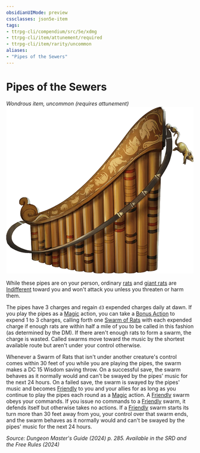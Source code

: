 ```yaml
---
obsidianUIMode: preview
cssclasses: json5e-item
tags:
- ttrpg-cli/compendium/src/5e/xdmg
- ttrpg-cli/item/attunement/required
- ttrpg-cli/item/rarity/uncommon
aliases: 
- "Pipes of the Sewers"
---
```

# Pipes of the Sewers
*Wondrous item, uncommon (requires attunement)*  
![](Інструменти%20ДМ/CLI/items/img/pipes-of-the-sewers.webp#right)


While these pipes are on your person, ordinary [rats](Інструменти%20ДМ/CLI/bestiary/beast/rat-xmm.md) and [giant rats](Інструменти%20ДМ/CLI/bestiary/beast/giant-rat-xmm.md) are [Indifferent](Інструменти%20ДМ/CLI/rules/variant-rules/indifferent-attitude-xphb.md) toward you and won't attack you unless you threaten or harm them.

The pipes have 3 charges and regain `d3` expended charges daily at dawn. If you play the pipes as a [Magic](Інструменти%20ДМ/CLI/rules/actions.md#Magic) action, you can take a [Bonus Action](Інструменти%20ДМ/CLI/rules/variant-rules/bonus-action-xphb.md) to expend 1 to 3 charges, calling forth one [Swarm of Rats](Інструменти%20ДМ/CLI/bestiary/beast/swarm-of-rats-xmm.md) with each expended charge if enough rats are within half a mile of you to be called in this fashion (as determined by the DM). If there aren't enough rats to form a swarm, the charge is wasted. Called swarms move toward the music by the shortest available route but aren't under your control otherwise.

Whenever a Swarm of Rats that isn't under another creature's control comes within 30 feet of you while you are playing the pipes, the swarm makes a DC 15 Wisdom saving throw. On a successful save, the swarm behaves as it normally would and can't be swayed by the pipes' music for the next 24 hours. On a failed save, the swarm is swayed by the pipes' music and becomes [Friendly](Інструменти%20ДМ/CLI/rules/variant-rules/friendly-attitude-xphb.md) to you and your allies for as long as you continue to play the pipes each round as a [Magic](Інструменти%20ДМ/CLI/rules/actions.md#Magic) action. A [Friendly](Інструменти%20ДМ/CLI/rules/variant-rules/friendly-attitude-xphb.md) swarm obeys your commands. If you issue no commands to a [Friendly](Інструменти%20ДМ/CLI/rules/variant-rules/friendly-attitude-xphb.md) swarm, it defends itself but otherwise takes no actions. If a [Friendly](Інструменти%20ДМ/CLI/rules/variant-rules/friendly-attitude-xphb.md) swarm starts its turn more than 30 feet away from you, your control over that swarm ends, and the swarm behaves as it normally would and can't be swayed by the pipes' music for the next 24 hours.

*Source: Dungeon Master's Guide (2024) p. 285. Available in the <span title='Systems Reference Document (5.2)'>SRD</span> and the Free Rules (2024)*